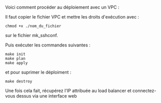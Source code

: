 Voici comment procéder au déploiement avec un VPC :

Il faut copier le fichier VPC et mettre les droits d'exécution avec :

`chmod +x ./nom_du_fichier`

sur le fichier mk_sshconf.

Puis exécuter les commandes suivantes :

```
make init 
make plan 
make apply
```
et pour suprimer le déploiment :

`make destroy`

Une fois cela fait, récupérez l'IP attribuée au load balancer et connectez-vous dessus via une interface web
